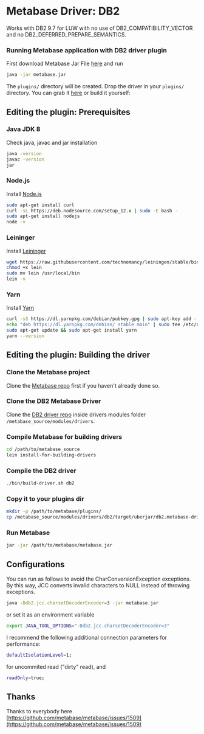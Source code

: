 
# Metabase Driver: DB2

Works with DB2 9.7 for LUW with no use of DB2_COMPATIBILITY_VECTOR and no DB2_DEFERRED_PREPARE_SEMANTICS. 

###  Running Metabase application with DB2 driver plugin
First download Metabase Jar File [here](https://metabase.com/start/other.html)  and run
```bash
java -jar metabase.jar
```
The `plugins/` directory will be created. Drop the driver in your `plugins/` directory. You can grab it [here](https://github.com/alisonrafael/metabase-db2-driver/releases/download/v1.1.0/db2.metabase-driver.jar) or build it yourself:

##  Editing the plugin: Prerequisites

### Java JDK 8
Check java, javac and jar installation
```bash
java -version
javac -version
jar
```

### Node.js
Install [Node.js]([https://nodejs.org](https://nodejs.org/))
```bash
sudo apt-get install curl
curl -sL https://deb.nodesource.com/setup_12.x | sudo -E bash -
sudo apt-get install nodejs
node -v 
```
### Leininger
Install [Leininger]([https://leiningen.org/](https://leiningen.org/))
```bash
wget https://raw.githubusercontent.com/technomancy/leiningen/stable/bin/lein
chmod +x lein
sudo mv lein /usr/local/bin
lein -v
```

### Yarn
Install [Yarn]([https://yarnpkg.com/lang/en/](https://yarnpkg.com/lang/en/))
```bash
curl -sS https://dl.yarnpkg.com/debian/pubkey.gpg | sudo apt-key add -
echo "deb https://dl.yarnpkg.com/debian/ stable main" | sudo tee /etc/apt/sources.list.d/yarn.list
sudo apt-get update && sudo apt-get install yarn
yarn --version
```

## Editing the plugin: Building the driver 

### Clone the Metabase project

Clone the [Metabase repo](https://github.com/metabase/metabase) first if you haven't already done so.

### Clone the DB2 Metabase Driver

Clone the [DB2 driver repo](https://github.com/alisonrafael/metabase-db2-driver) inside drivers modules folder `/metabase_source/modules/drivers`.

### Compile Metabase for building drivers
```bash
cd /path/to/metabase_source
lein install-for-building-drivers
```

### Compile the DB2 driver
```bash
./bin/build-driver.sh db2
```

### Copy it to your plugins dir
```bash
mkdir -p /path/to/metabase/plugins/
cp /metabase_source/modules/drivers/db2/target/uberjar/db2.metabase-driver.jar /path/to/metabase/plugins/
```

### Run Metabase

```bash
jar -jar /path/to/metabase/metabase.jar
```

## Configurations

You can run as follows to avoid the CharConversionException exceptions. By this way, JCC converts invalid characters to NULL instead of throwing exceptions.

```bash
java -Ddb2.jcc.charsetDecoderEncoder=3 -jar metabase.jar
```

or set it as an environment variable  

```bash
export JAVA_TOOL_OPTIONS="-Ddb2.jcc.charsetDecoderEncoder=3"
```

I recommend the following additional connection parameters for performance:

```bash
defaultIsolationLevel=1;
```
for uncommited read ("dirty" read), and

```bash
readOnly=true;
```


## Thanks
Thanks to everybody here [https://github.com/metabase/metabase/issues/1509](https://github.com/metabase/metabase/issues/1509)